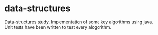 data-structures
===============

Data-structures study. Implementation of some key algorithms using java. Unit tests have been written to test every alogorithm.
